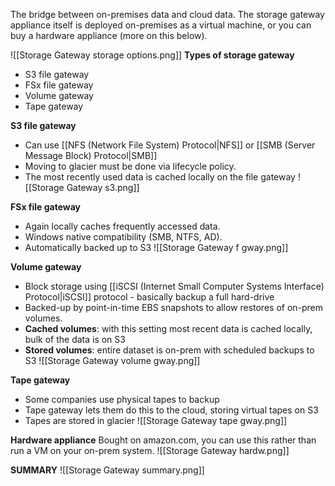 The bridge between on-premises data and cloud data. The storage gateway appliance itself is deployed on-premises as a virtual machine, or you can buy a hardware appliance (more on this below).

![[Storage Gateway storage options.png]]
**Types of storage gateway**
- S3 file gateway
- FSx file gateway
- Volume gateway
- Tape gateway

**S3 file gateway**
- Can use [[NFS (Network File System) Protocol|NFS]] or [[SMB (Server Message Block) Protocol|SMB]] 
- Moving to glacier must be done via lifecycle policy.
- The most recently used data is cached locally on the file gateway
![[Storage Gateway s3.png]]

**FSx file gateway**
- Again locally caches frequently accessed data.
- Windows native compatibility (SMB, NTFS, AD).
- Automatically backed up to S3
![[Storage Gateway f gway.png]]

**Volume gateway**
- Block storage using [[iSCSI (Internet Small Computer Systems Interface) Protocol|iSCSI]] protocol - basically backup a full hard-drive
- Backed-up by point-in-time EBS snapshots to allow restores of on-prem volumes.
- **Cached volumes**: with this setting  most recent data is cached locally, bulk of the data is on S3
- **Stored volumes**: entire dataset is on-prem with scheduled backups to S3
![[Storage Gateway volume gway.png]]

**Tape gateway**
- Some companies use physical tapes to backup
- Tape gateway lets them do this to the cloud, storing virtual tapes on S3
- Tapes are stored in glacier
![[Storage Gateway tape gway.png]]

**Hardware appliance**
Bought on amazon.com, you can use this rather than run a VM on your on-prem system.
![[Storage Gateway hardw.png]]


**SUMMARY**
![[Storage Gateway summary.png]]